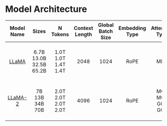 # Model Architecture

|   Model Name   | Sizes | N Tokens | Context Length | Global​ Batch Size​ | Embedding Type​ | Attention Type​ | Dimension | N Heads | N Layers | Learning Rate | Optimizer | Activation Function​ |
|:----------:|:---------:|:-------:|:--------:|:-------------:|:----------:|:--------:|:--------:|:--------:|:--------:|:--------:|:--------:|:--------:|
|   [LLaMA](LLAMA.md)        |   6.7B<br/>13.0B<br/>32.5B<br/>65.2B    |   1.0T<br/>1.0T<br/>1.4T<br/>1.4T<br/>    |    2048    |     1024    |     RoPE     |   MHA   | 4096​<br/>5120​<br/>6656​<br/>8192​ | 32<br/>40<br/>52<br/>64 | 32<br/>40<br/>60<br/>64 | 3.0e-4<br/>3.0e-4<br/>1.5e-4<br/>1.5e-4 | AdamW​<br/>β1 = 0.9, β2 = 0.95<br/>ε = 10−5<br/>wd=0.1<br/>gc=0.1​ | SwiGLU |
|   [LLaMA-2](LLAMA2.md)        |   7B<br/>13B<br/>34B<br/>70B    |   2.0T<br/>2.0T<br/>2.0T<br/>2.0T<br/>    |    4096    |     1024    |     RoPE     |   MQA<br/>MQA<br/>GQA<br/>GQA   | 4096​<br/>5120​<br/>8192<br/>8192​ | 32<br/>40<br/>64<br/>64 | 32<br/>40<br/>48<br/>64 | 3.0e-4<br/>3.0e-4<br/>1.5e-4<br/>1.5e-4 | AdamW​<br/>β1 = 0.9, β2 = 0.95<br/>ε = 10−5<br/>wd=0.1<br/>gc=0.1​ | SwiGLU |

